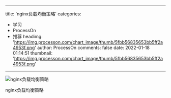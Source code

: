 
---
title: 'nginx负载均衡策略'
categories: 
 - 学习
 - ProcessOn
 - 推荐
headimg: 'https://img.processon.com/chart_image/thumb/5fbb56835653bb5ff2a4953f.png'
author: ProcessOn
comments: false
date: 2022-01-18 01:14:51
thumbnail: 'https://img.processon.com/chart_image/thumb/5fbb56835653bb5ff2a4953f.png'
---

<div>   
<img class="thumb" alt="nginx负载均衡策略" src="https://img.processon.com/chart_image/thumb/5fbb56835653bb5ff2a4953f.png" referrerpolicy="no-referrer">
<p>nginx负载均衡策略</p>  
</div>
            